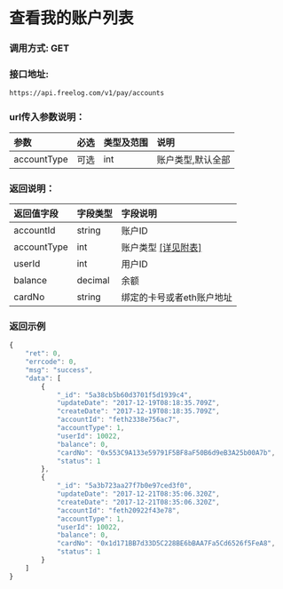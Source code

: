 # 查看我的账户列表

### 调用方式: GET

### 接口地址:

```
https://api.freelog.com/v1/pay/accounts
```

### url传入参数说明：

| 参数 | 必选 | 类型及范围 | 说明 |
| :--- | :--- | :--- | :--- |
|accountType|可选|int|账户类型,默认全部


### 返回说明：
| 返回值字段 | 字段类型 | 字段说明 |
| :--- | :--- | :--- |
|  accountId | string | 账户ID
|  accountType | int | 账户类型 [[详见附表]][账户类型] |
|  userId | int | 用户ID
|  balance | decimal | 余额
|  cardNo | string | 绑定的卡号或者eth账户地址

### 返回示例
```js
{
    "ret": 0,
    "errcode": 0,
    "msg": "success",
    "data": [
        {
            "_id": "5a38cb5b60d3701f5d1939c4",
            "updateDate": "2017-12-19T08:18:35.709Z",
            "createDate": "2017-12-19T08:18:35.709Z",
            "accountId": "feth2338e756ac7",
            "accountType": 1,
            "userId": 10022,
            "balance": 0,
            "cardNo": "0x553C9A133e59791F5BF8aF50B6d9eB3A25b00A7b",
            "status": 1
        },
        {
            "_id": "5a3b723aa27f7b0e97ced3f0",
            "updateDate": "2017-12-21T08:35:06.320Z",
            "createDate": "2017-12-21T08:35:06.320Z",
            "accountId": "feth20922f43e78",
            "accountType": 1,
            "userId": 10022,
            "balance": 0,
            "cardNo": "0x1d171BB7d33D5C228BE6bBAA7Fa5Cd6526f5FeA8",
            "status": 1
        }
    ]
}
```

[账户类型]: http://doc.freelog.com/附表/账户类型.html "账户类型"

